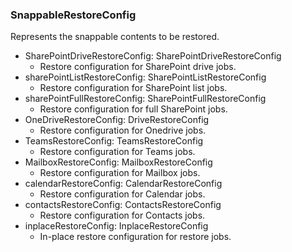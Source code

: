 ### SnappableRestoreConfig
Represents the snappable contents to be restored.

- SharePointDriveRestoreConfig: SharePointDriveRestoreConfig
  - Restore configuration for SharePoint drive jobs.
- sharePointListRestoreConfig: SharePointListRestoreConfig
  - Restore configuration for SharePoint list jobs.
- sharePointFullRestoreConfig: SharePointFullRestoreConfig
  - Restore configuration for full SharePoint jobs.
- OneDriveRestoreConfig: DriveRestoreConfig
  - Restore configuration for Onedrive jobs.
- TeamsRestoreConfig: TeamsRestoreConfig
  - Restore configuration for Teams jobs.
- MailboxRestoreConfig: MailboxRestoreConfig
  - Restore configuration for Mailbox jobs.
- calendarRestoreConfig: CalendarRestoreConfig
  - Restore configuration for Calendar jobs.
- contactsRestoreConfig: ContactsRestoreConfig
  - Restore configuration for Contacts jobs.
- inplaceRestoreConfig: InplaceRestoreConfig
  - In-place restore configuration for restore jobs.
